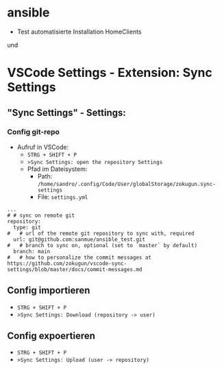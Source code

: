 # ansible
- Test automatisierte Installation HomeClients

und

# VSCode Settings - Extension: Sync Settings
## "Sync Settings" - Settings:
### Config git-repo
- Aufruf in VSCode:
  - `STRG + SHIFT + P`
  - `>Sync Settings: open the repository Settings`
  - Pfad im Dateisystem:
    - Path: `/home/sandro/.config/Code/User/globalStorage/zokugun.sync-settings`
    - File: `settings.yml`
```
...
# # sync on remote git
repository:
  type: git
#   # url of the remote git repository to sync with, required
  url: git@github.com:sanmue/ansible_test.git
#   # branch to sync on, optional (set to `master` by default)
  branch: main
#   # how to personalize the commit messages at https://github.com/zokugun/vscode-sync-settings/blob/master/docs/commit-messages.md
```

## Config importieren
- `STRG + SHIFT + P`
- `>Sync Settings: Download (repository -> user)`

## Config expoertieren
- `STRG + SHIFT + P`
- `>Sync Settings: Upload (user -> repository)`

